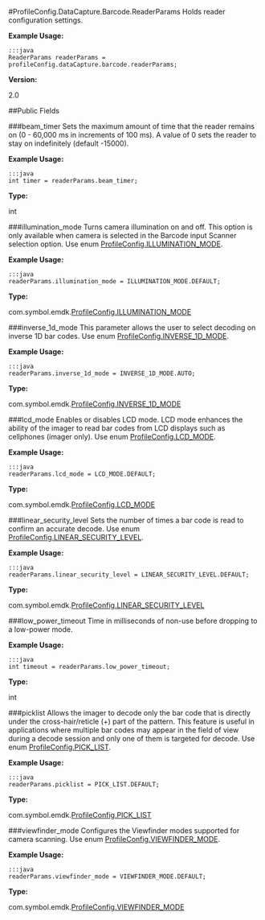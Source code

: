 #ProfileConfig.DataCapture.Barcode.ReaderParams
Holds reader configuration settings.

**Example Usage:**

	:::java
	ReaderParams readerParams = profileConfig.dataCapture.barcode.readerParams;

**Version:**

2.0

##Public Fields

###beam_timer
Sets the maximum amount of time that the reader remains on (0 - 60,000 ms in increments of 100 ms). A value of 0 sets the reader to stay on indefinitely (default -15000).

**Example Usage:**

	:::java
	int timer = readerParams.beam_timer;

**Type:**

int

###illumination_mode
Turns camera illumination on and off. This option is only available when camera is selected in the Barcode input Scanner selection option. Use enum [ProfileConfig.ILLUMINATION_MODE](ProfileConfig.ILLUMINATION_MODE).

**Example Usage:**

	:::java
	readerParams.illumination_mode = ILLUMINATION_MODE.DEFAULT;

**Type:**

com.symbol.emdk.[ProfileConfig.ILLUMINATION_MODE](ProfileConfig.ILLUMINATION_MODE)

###inverse_1d_mode
This parameter allows the user to select decoding on inverse 1D bar codes. Use enum [ProfileConfig.INVERSE_1D_MODE](ProfileConfig.INVERSE_1D_MODE).

**Example Usage:**
	
	:::java
	readerParams.inverse_1d_mode = INVERSE_1D_MODE.AUTO;

**Type:**

com.symbol.emdk.[ProfileConfig.INVERSE_1D_MODE](ProfileConfig.INVERSE_1D_MODE)

###lcd_mode
Enables or disables LCD mode. LCD mode enhances the ability of the imager to read bar codes from LCD displays such as cellphones (imager only). Use enum [ProfileConfig.LCD_MODE](ProfileConfig.LCD_MODE).

**Example Usage:**

	:::java
	readerParams.lcd_mode = LCD_MODE.DEFAULT;

**Type:**

com.symbol.emdk.[ProfileConfig.LCD_MODE](ProfileConfig.LCD_MODE)

###linear_security_level
Sets the number of times a bar code is read to confirm an accurate decode. Use enum [ProfileConfig.LINEAR_SECURITY_LEVEL](ProfileConfig.LINEAR_SECURITY_LEVEL).

**Example Usage:**

	:::java
	readerParams.linear_security_level = LINEAR_SECURITY_LEVEL.DEFAULT;

**Type:**

com.symbol.emdk.[ProfileConfig.LINEAR_SECURITY_LEVEL](ProfileConfig.LINEAR_SECURITY_LEVEL)

###low_power_timeout
Time in milliseconds of non-use before dropping to a low-power mode.

**Example Usage:**

	:::java
	int timeout = readerParams.low_power_timeout;

**Type:**

int

###picklist
Allows the imager to decode only the bar code that is directly under the cross-hair/reticle (+) part of the pattern. This feature is useful in applications where multiple bar codes may appear in the field of view during a decode session and only one of them is targeted for decode. Use enum [ProfileConfig.PICK_LIST](ProfileConfig.PICK_LIST).

**Example Usage:**

	:::java
	readerParams.picklist = PICK_LIST.DEFAULT;

**Type:**

com.symbol.emdk.[ProfileConfig.PICK_LIST](ProfileConfig.PICK_LIST)

###viewfinder_mode
Configures the Viewfinder modes supported for camera scanning. Use enum [ProfileConfig.VIEWFINDER_MODE](ProfileConfig.VIEWFINDER_MODE).

**Example Usage:**

	:::java
	readerParams.viewfinder_mode = VIEWFINDER_MODE.DEFAULT;

**Type:**

com.symbol.emdk.[ProfileConfig.VIEWFINDER_MODE](ProfileConfig.VIEWFINDER_MODE)

